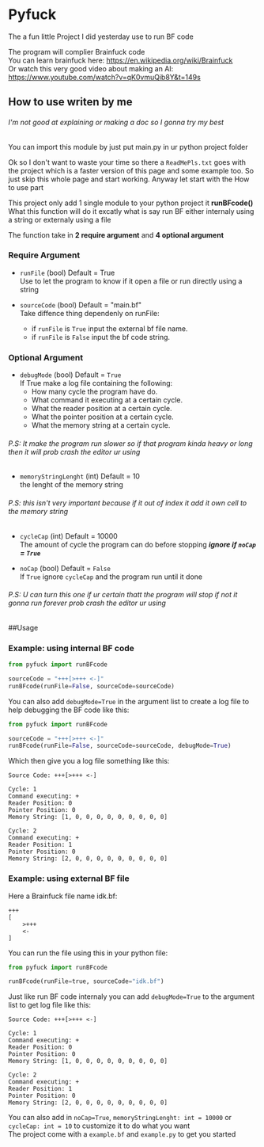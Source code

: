 # Pyfuck
The a fun little Project I did yesterday use to run BF code

The program will complier Brainfuck code <br>
You can learn brainfuck here: https://en.wikipedia.org/wiki/Brainfuck <br>
Or watch this very good video about making an AI: https://www.youtube.com/watch?v=qK0vmuQib8Y&t=149s

## How to use writen by me
###### I'm not good at explaining or making a doc so I gonna try my best
You can import this module by just put main.py in ur python project folder

Ok so I don't want to waste your time so there a `ReadMePls.txt` goes with the project which is a faster version of this page and some example too. So just skip this whole page and start working. Anyway let start with the How to use part

This project only add 1 single module to your python project it **runBFcode()** <br>
What this function will do it excatly what is say run BF either internaly using a string or externaly using a file

The function take in **2 require argument** and **4 optional argument**

### Require Argument
- `runFile` (bool) Default = True <br>
Use to let the program to know if it open a file or run directly using a string

- `sourceCode` (bool) Default = "main.bf" <br>
Take diffence thing dependenly on runFile:
    - if `runFile` is `True` input the external bf file name.
    - if `runFile` is `False` input the bf code string.
    
### Optional Argument
- `debugMode` (bool) Default = `True` <br>
If True make a log file containing the following:
    - How many cycle the program have do.
    - What command it executing at a certain cycle.
    - What the reader position at a certain cycle.
    - What the pointer position at a certain cycle.
    - What the memory string at a certain cycle.
    
###### P.S: It make the program run slower so if that program kinda heavy or long then it will prob crash the editor ur using

- `memoryStringLenght` (int) Default = 10 <br>
the lenght of the memory string 

###### P.S: this isn't very important because if it out of index it add it own cell to the memory string

- `cycleCap` (int) Default = 10000 <br>
The amount of cycle the program can do before stopping ***ignore if `noCap` = `True`***

- `noCap` (bool) Default = `False` <br>
If `True` ignore `cycleCap` and the program run until it done 

###### P.S: U can turn this one if ur certain thatt the program will stop if not it gonna run forever prob crash the editor ur using

##Usage
### Example: using internal BF code
```python
from pyfuck import runBFcode

sourceCode = "+++[>+++ <-]"
runBFcode(runFile=False, sourceCode=sourceCode)
```
You can also add `debugMode=True` in the argument list to create a log file to help debugging the BF code like this: 
```python
from pyfuck import runBFcode

sourceCode = "+++[>+++ <-]"
runBFcode(runFile=False, sourceCode=sourceCode, debugMode=True)
```
Which then give you a log file something like this:
```text
Source Code: +++[>+++ <-]

Cycle: 1
Command executing: +
Reader Position: 0
Pointer Position: 0
Memory String: [1, 0, 0, 0, 0, 0, 0, 0, 0, 0]

Cycle: 2
Command executing: +
Reader Position: 1
Pointer Position: 0
Memory String: [2, 0, 0, 0, 0, 0, 0, 0, 0, 0]
```

### Example: using external BF file
Here a Brainfuck file name idk.bf:
```bf
+++
[
    >+++
    <-
]
```
You can run the file using this in your python file:
```python
from pyfuck import runBFcode

runBFcode(runFile=true, sourceCode="idk.bf")
```
Just like run BF code internaly you can add `debugMode=True` to the argument list to get log file like this:
```text
Source Code: +++[>+++ <-]

Cycle: 1
Command executing: +
Reader Position: 0
Pointer Position: 0
Memory String: [1, 0, 0, 0, 0, 0, 0, 0, 0, 0]

Cycle: 2
Command executing: +
Reader Position: 1
Pointer Position: 0
Memory String: [2, 0, 0, 0, 0, 0, 0, 0, 0, 0]
```

You can also add in `noCap=True`, `memoryStringLenght: int = 10000` or `cycleCap: int = 10` to customize it to do what you want <br>
The project come with a `example.bf` and `example.py` to get you started 

